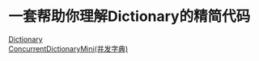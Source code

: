 # 一套帮助你理解Dictionary的精简代码

[Dictionary](https://github.com/liuzhenyulive/DictionaryMini/blob/master/DictionaryMini.md)  
[ConcurrentDictionaryMini(并发字典)](https://github.com/liuzhenyulive/DictionaryMini/blob/master/ConcurrentDictionaryMini.md)